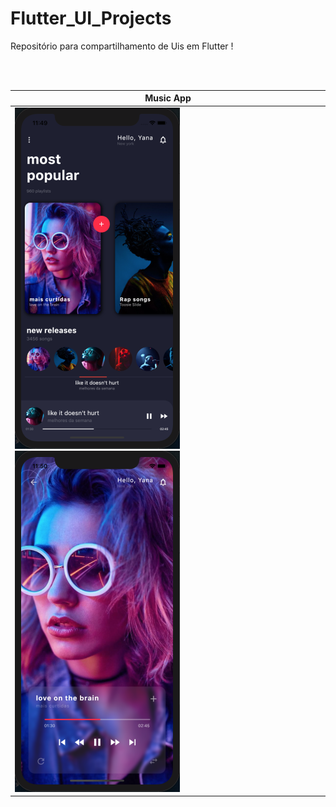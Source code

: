 # Flutter_UI_Projects

Repositório para compartilhamento de Uis em Flutter !

<br><br>

|Music App|
|:-:|
|<div align="left"><img src="music_app/prints/print_1.png">   <img src="music_app/prints/print_2.png"></div>|
 
 
 
